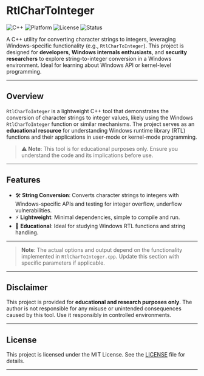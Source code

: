 
# RtlCharToInteger

![C++](https://img.shields.io/badge/Language-C++-blue.svg)
![Platform](https://img.shields.io/badge/Platform-Windows-blue.svg)
![License](https://img.shields.io/badge/License-MIT-green.svg)
![Status](https://img.shields.io/badge/Status-Stable-green.svg)

A C++ utility for converting character strings to integers, leveraging Windows-specific functionality (e.g., `RtlCharToInteger`). This project is designed for **developers**, **Windows internals enthusiasts**, and **security researchers** to explore string-to-integer conversion in a Windows environment. Ideal for learning about Windows API or kernel-level programming.

---

## Overview

`RtlCharToInteger` is a lightweight C++ tool that demonstrates the conversion of character strings to integer values, likely using the Windows `RtlCharToInteger` function or similar mechanisms. The project serves as an **educational resource** for understanding Windows runtime library (RTL) functions and their applications in user-mode or kernel-mode programming.

> **⚠️ Note**: This tool is for educational purposes only. Ensure you understand the code and its implications before use.

---

## Features

- 🛠️ **String Conversion**: Converts character strings to integers with Windows-specific APIs and testing for integer overflow, underflow vulnerabilities.
- ⚡ **Lightweight**: Minimal dependencies, simple to compile and run.
- 🧪 **Educational**: Ideal for studying Windows RTL functions and string handling.

---

> **Note**: The actual options and output depend on the functionality implemented in `RtlCharToInteger.cpp`. Update this section with specific parameters if applicable.


---

## Disclaimer

This project is provided for **educational and research purposes only**. The author is not responsible for any misuse or unintended consequences caused by this tool. Use it responsibly in controlled environments.

---

## License

This project is licensed under the MIT License. See the [LICENSE](LICENSE) file for details.

---

